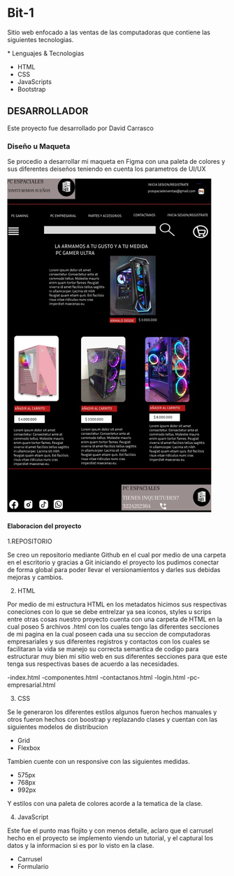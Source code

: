 # Bit-1

Sitio web enfocado a las ventas de las computadoras que contiene las siguientes tecnologias.

\* Lenguajes & Tecnologias

- HTML
- CSS
- JavaScripts
- Bootstrap

## DESARROLLADOR

Este proyecto fue desarrollado por David Carrasco

### Diseño u Maqueta

Se procedio a desarrollar mi maqueta en Figma con una paleta de colores y sus diferentes deiseños teniendo en cuenta los parametros de UI/UX

![Diseño de mi maqueta parte del index](./ASSEST/MAQUETA.jpg)

#### Elaboracion del proyecto

1.REPOSITORIO

Se creo un repositorio mediante Github en el cual por medio de una carpeta en el escritorio y gracias a Git iniciando el proyecto los pudimos conectar de forma global para poder llevar el versionamientos y darles sus debidas mejoras y cambios.

2. HTML

Por medio de mi estructura HTML en los metadatos hicimos sus respectivas coneciones con lo que se debe entrelzar ya sea iconos, styles u scrips entre otras cosas nuestro proyecto cuenta con una carpeta de HTML en la cual poseo 5 archivos .html con los cuales tengo las diferentes secciones de mi pagina en la cual poseen cada una su seccion de computadoras empresariales y sus diferentes registros y contactos con los cuales se facilitaran la vida se manejo su correcta semantica de codigo para estructurar muy bien mi sitio web en sus diferentes secciones para que este tenga sus respectivas bases de acuerdo a las necesidades.

-index.html
-componentes.html
-contactanos.html
-login.html
-pc-empresarial.html

3. CSS

Se le generaron los diferentes estilos algunos fueron hechos manuales y otros fueron hechos con boostrap y replazando clases y cuentan con las siguientes modelos de distribucion

- Grid
- Flexbox

Tambien cuente con un responsive con las siguientes medidas.

- 575px
- 768px
- 992px

Y estilos con una paleta de colores acorde a la tematica de la clase.

4. JavaScript

Este fue el punto mas flojito y con menos detalle, aclaro que el carrusel hecho en el proyecto se implemento viendo un tutorial, y el captural los datos y la informacion si es por lo visto en la clase.

- Carrusel
- Formulario
